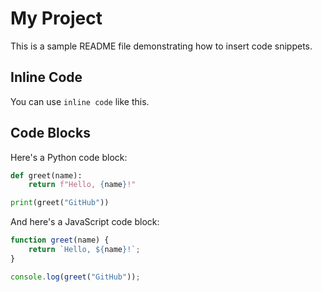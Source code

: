 # My Project

This is a sample README file demonstrating how to insert code snippets.

## Inline Code

You can use `inline code` like this.

## Code Blocks

Here's a Python code block:

```python
def greet(name):
    return f"Hello, {name}!"

print(greet("GitHub"))
```

And here's a JavaScript code block:

```javascript
function greet(name) {
    return `Hello, ${name}!`;
}

console.log(greet("GitHub"));
```
